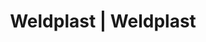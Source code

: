 ---
Link: "file:/Users/vinayakpatel/Downloads/www.weldplast.cz/eshop_products_compare/add/eshop-products-variant752"
product_name: "null"
product_id: "null"
title: "Weldplast | Weldplast"
product_desc: ""
product_specs: ""
product_downloads: ""
href: ""
accessories: ""
similar_products: ""
---